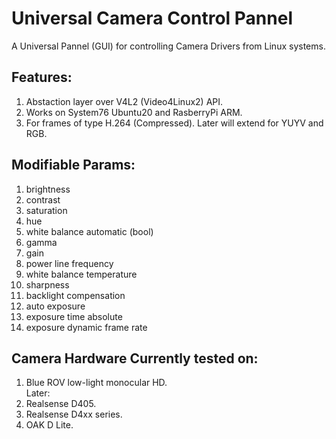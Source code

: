 # Universal Camera Control Pannel
A Universal Pannel (GUI) for controlling Camera Drivers from Linux systems. 

## Features:
1. Abstaction layer over V4L2 (Video4Linux2) API.
2. Works on System76 Ubuntu20 and RasberryPi ARM. 
3. For frames of type H.264 (Compressed). Later will extend for YUYV and RGB. 

## Modifiable Params: 
1. brightness
2. contrast
3. saturation
4. hue
5. white balance automatic (bool)
6. gamma
7. gain
8. power line frequency
9. white balance temperature
10. sharpness
11. backlight compensation
12. auto exposure
13. exposure time absolute
14. exposure dynamic frame rate
    
## Camera Hardware Currently tested on:
1. Blue ROV low-light monocular HD.
</br> Later:
2. Realsense D405.
3. Realsense D4xx series.
4. OAK D Lite.




